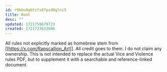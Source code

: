 ```yaml
---
id: r9kbu0qbtzfs8fpzd0glni5
title: Root
desc: ""
updated: 1721759679723
created: 1721723632606
---
```


All rules not explicitly marked as homebrew stem from [[https://x.com/Rapscallion_Art]]. All credit goes to them. I do not claim any ownership. This is not intended to replace the actual Vice and Violence rules PDF, but to supplement it with a searchable and reference-linked document.
